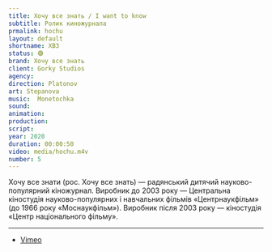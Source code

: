 ```yaml
---
title: Хочу все знать / I want to know
subtitle: Ролик киножурнала
prmalink: hochu
layout: default
shortname: ХВЗ
status: 🟢
brand: Хочу все знать
client: Gorky Studios
agency:
direction: Platonov
art: Stepanova
music:  Monetochka
sound:
animation:  
production:  
script:
year: 2020
duration: 00:00:50
video: media/hochu.m4v
number: 5
---
```


Хочу все знати (рос. Хочу все знать) — радянський дитячий науково-популярний кіножурнал. Виробник до 2003 року — Центральна кіностудія науково-популярних і навчальних фільмів «Центрнаукфільм» (до 1966 року «Моснаукфільм»). Виробник після 2003 року — кіностудія «Центр національного фільму».

---

+ [Vimeo](xxxxx)
